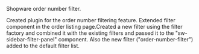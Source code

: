 Shopware order number filter.

Created plugin for the order number filtering feature. Extended filter component in the order listing page.Created a new filter using the filter factory and combined it with the existing filters and passed it to the "sw-sidebar-filter-panel" component. Also the new filter ("order-number-filter") added to the default filter list.